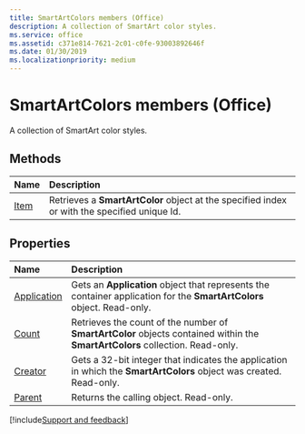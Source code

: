 ```yaml
---
title: SmartArtColors members (Office)
description: A collection of SmartArt color styles.
ms.service: office
ms.assetid: c371e814-7621-2c01-c0fe-93003892646f
ms.date: 01/30/2019
ms.localizationpriority: medium
---
```



# SmartArtColors members (Office)

A collection of SmartArt color styles.


## Methods

|Name|Description|
|:-----|:-----|
|[Item](../../Office.SmartArtColors.Item.md)|Retrieves a **SmartArtColor** object at the specified index or with the specified unique Id.|


## Properties

|Name|Description|
|:-----|:-----|
|[Application](../../Office.SmartArtColors.Application.md)|Gets an **Application** object that represents the container application for the **SmartArtColors** object. Read-only.|
|[Count](../../Office.SmartArtColors.Count.md)|Retrieves the count of the number of **SmartArtColor** objects contained within the **SmartArtColors** collection. Read-only.|
|[Creator](../../Office.SmartArtColors.Creator.md)|Gets a 32-bit integer that indicates the application in which the **SmartArtColors** object was created. Read-only.|
|[Parent](../../Office.SmartArtColors.Parent.md)|Returns the calling object. Read-only.|

[!include[Support and feedback](~/includes/feedback-boilerplate.md)]